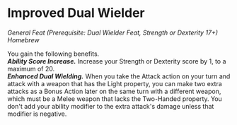 # Improved Dual Wielder
*General Feat (Prerequisite: Dual Wielder Feat, Strength or Dexterity 17+)*
*Homebrew*

You gain the following benefits.  
***Ability Score Increase.*** Increase your Strength or Dexterity score by 1, to a maximum of 20.  
***Enhanced Dual Wielding.*** When you take the Attack action on your turn and attack with a weapon that has the Light property, you can make two extra attacks as a Bonus Action later on the same turn with a different weapon, which must be a Melee weapon that lacks the Two-Handed property. You don't add your ability modifier to the extra attack's damage unless that modifier is negative.